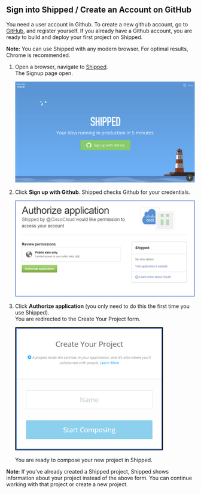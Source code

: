 ## Sign into Shipped / Create an Account on GitHub
 
 
You need a user account in Github. To create a new github account, go to <a href="https://github.com/join" target="_blank">GitHub</a>, and register yourself.
If you already have a Github account, you are ready to build and deploy your first project on Shipped.

**Note:** You can use Shipped with any modern browser. For optimal results, Chrome is recommended.

1. Open a browser, navigate to <a href="https://ciscoshipped.io/" target="_blank">Shipped</a>.  
    The Signup page open. 

    ![](assets/sign-up-github.png)

2. Click **Sign up with Github**. Shipped checks Github for your credentials.  

    ![](assets/authorize.PNG)

3. Click **Authorize application** (you only need to do this the first time you use Shipped).  
    You are redirected to the Create Your Project form.

    ![](assets/create-project.PNG)

    You are ready to compose your new project in Shipped.

**Note**: If you've already created a Shipped project, Shipped shows information about your project instead of the above form. You can continue working with that project or create a new project.

